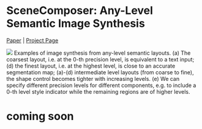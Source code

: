 # SceneComposer: Any-Level Semantic Image Synthesis

[Paper]() | [Project Page](https://zengxianyu.github.io/scenec)

![](https://zengxianyu.github.io/scenec/resources/teaser_v1.png)
Examples of image synthesis from any-level semantic layouts. (a) The coarsest layout, i.e. at the 0-th precision level, is equivalent to a text input; (d) the finest layout, i.e. at the highest level, is close to an accurate segmentation map; (a)-(d) intermediate level layouts (from coarse to fine), the shape control becomes tighter with increasing levels. (e) We can specify different precision levels for different components, e.g. to include a 0-th level style indicator while the remaining regions are of higher levels.


# coming soon
